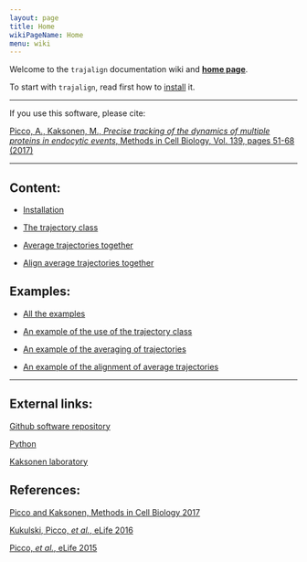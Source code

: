 ```yaml
---
layout: page
title: Home
wikiPageName: Home
menu: wiki
---
```


Welcome to the `trajalign` documentation wiki and [**home page**](http://apicco.github.io/trajectory_alignment/).

To start with `trajalign`, read first how to [install](Installation) it.

***

If you use this software, please cite:

[Picco, A., Kaksonen, M., _Precise tracking of the dynamics of multiple proteins in endocytic events_,  Methods in Cell Biology, Vol. 139, pages 51-68 (2017)](http://www.sciencedirect.com/science/article/pii/S0091679X16301546)

***

## Content:

* [Installation](Installation)

* [The trajectory class](The-trajectory-class)

* [Average trajectories together](Averaging-trajectories)

* [Align average trajectories together](Align-average-trajectories)

## Examples:

* [All the examples](Examples.md)

* [An example of the use of the trajectory class](Trajectory-class-example)

* [An example of the averaging of trajectories](Example-of-trajectory-average)

* [An example of the alignment of average trajectories](Example-of-trajectory-alignment)

***

## External links:

[ Github software repository ](https://github.com/apicco/trajectory_alignment)

[ Python ](https://docs.python.org/3/)

[ Kaksonen laboratory ](http://cms.unige.ch/sciences/biochimie/-Marko-Kaksonen-.html)

## References:

[Picco and Kaksonen, Methods in Cell Biology 2017](http://www.sciencedirect.com/science/article/pii/S0091679X16301546) 

[Kukulski, Picco, _et al._, eLife 2016](http://dx.doi.org/10.7554/eLife.16036)

[Picco, _et al._, eLife 2015](http://dx.doi.org/10.7554/eLife.04535)
